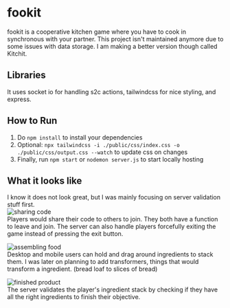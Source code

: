 # fookit
fookit is a cooperative kitchen game where you have to cook in synchronous with your partner. This project isn't maintained anymore due to some issues with data storage. I am making a better version though called Kitchit.
  

## Libraries
It uses socket io for handling s2c actions, tailwindcss for nice styling, and express.

## How to Run
 1. Do `npm install` to install your dependencies
 2. Optional: `npx tailwindcss -i ./public/css/index.css -o ./public/css/output.css --watch` to update css on changes
 3. Finally, run `npm start` or `nodemon server.js` to start locally hosting

## What it looks like
I know it does not look great, but I was mainly focusing on server validation stuff first.   
![sharing code](https://github.com/udu3324/Fookit/assets/47045986/e7a940cc-6910-48a0-ba9b-fed3eed11d7a)       
Players would share their code to others to join. They both have a function to leave and join. The server can also handle players forcefully exiting the game instead of pressing the exit button.   
     
    
![assembling food](https://github.com/udu3324/Fookit/assets/47045986/0c499d49-fdbe-435b-a432-702ebe36a790)     
Desktop and mobile users can hold and drag around ingredients to stack them. I was later on planning to add transformers, things that would transform a ingredient. (bread loaf to slices of bread)    
     
     
![finished product](https://github.com/udu3324/Fookit/assets/47045986/cf9a8f05-dc1b-42a3-baa6-903065939213)    
The server validates the player's ingredient stack by checking if they have all the right ingredients to finish their objective.    
